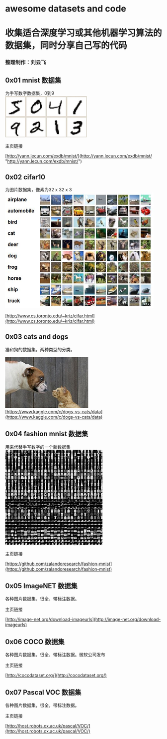 # awesome datasets and code
# 收集适合深度学习或其他机器学习算法的数据集，同时分享自己写的代码   


### 整理制作：刘云飞



## 0x01 mnist 数据集  

为手写数字数据集，0到9   
![](https://github.com/lyffly/awesome_datasets_and_code/blob/master/imgs/mnist.jpg)

主页链接   

[http://yann.lecun.com/exdb/mnist/](http://yann.lecun.com/exdb/mnist/    "http://yann.lecun.com/exdb/mnist/")  


## 0x02  cifar10  

为图片数据集，像素为32 x 32 x 3   
![](https://github.com/lyffly/awesome_datasets_and_code/blob/master/imgs/cifar10.jpg)


[http://www.cs.toronto.edu/~kriz/cifar.html](http://www.cs.toronto.edu/~kriz/cifar.html)  


## 0x03  cats and dogs  
猫和狗的数据集，两种类型的分类。  

![](https://github.com/lyffly/awesome_datasets_and_code/blob/master/imgs/catsanddogs.jpg)    
[https://www.kaggle.com/c/dogs-vs-cats/data](https://www.kaggle.com/c/dogs-vs-cats/data)   


## 0x04 fashion mnist 数据集  

用来代替手写数字的一个新数据集    
![](https://github.com/lyffly/awesome_datasets_and_code/blob/master/imgs/fashionmnist.jpg)

主页链接   

[https://github.com/zalandoresearch/fashion-mnist](https://github.com/zalandoresearch/fashion-mnist)  


## 0x05 ImageNET 数据集  

各种图片数据集，很全，带标注数据。  

主页链接   

[http://image-net.org/download-imageurls](http://image-net.org/download-imageurls)   

## 0x06 COCO 数据集  

各种图片数据集，很全，带标注数据。微软公司发布    

主页链接   

[http://cocodataset.org/](http://cocodataset.org/)   


## 0x07 Pascal VOC 数据集  

各种图片数据集，很全，带标注数据。  

主页链接   

[http://host.robots.ox.ac.uk/pascal/VOC/](http://host.robots.ox.ac.uk/pascal/VOC/)   




